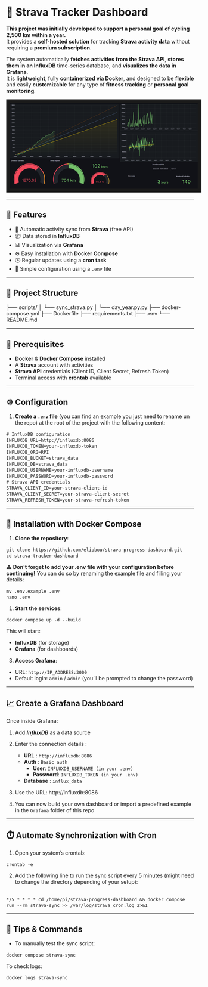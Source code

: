 # 🚴 Strava Tracker Dashboard

**This project was initially developed to support a personal goal of cycling 2,500 km within a year.**  
It provides a **self-hosted solution** for tracking **Strava activity data** without requiring a **premium subscription**.

The system automatically **fetches activities from the Strava API**, **stores them in an InfluxDB** time-series database, and **visualizes the data in Grafana**.  
It is **lightweight**, fully **containerized via Docker**, and designed to be **flexible** and easily **customizable** for any type of **fitness tracking** or **personal goal monitoring**.

<p align="center">
<img src="images/screenshot.png" border="10"/>
</p>


---

## 🚀 Features

- 🔄 Automatic activity sync from **Strava** (free API)
- 📦 Data stored in **InfluxDB**
- 📊 Visualization via **Grafana**
- ⚙️ Easy installation with **Docker Compose**
- 🕒 Regular updates using a **cron task**
- 🔐 Simple configuration using a `.env` file

---

## 📁 Project Structure


├── scripts/
│ └── sync_strava.py
│ └── day_year.py.py
├── docker-compose.yml
├── Dockerfile
├── requirements.txt
├── .env
└── README.md

---

## 🧪 Prerequisites

- **Docker** & **Docker Compose** installed
- A **Strava** account with activities
- **Strava API** credentials (Client ID, Client Secret, Refresh Token)
- Terminal access with **crontab** available

---

## ⚙️ Configuration

1. **Create a `.env` file** (you can find an example you just need to rename un the repo) at the root of the project with the following content:

```dotenv
# InfluxDB configuration
INFLUXDB_URL=http://influxdb:8086
INFLUXDB_TOKEN=your-influxdb-token
INFLUXDB_ORG=RPI
INFLUXDB_BUCKET=strava_data
INFLUXDB_DB=strava_data
INFLUXDB_USERNAME=your-influxdb-username
INFLUXDB_PASSWORD=your-influxdb-password
# Strava API credentials
STRAVA_CLIENT_ID=your-strava-client-id
STRAVA_CLIENT_SECRET=your-strava-client-secret
STRAVA_REFRESH_TOKEN=your-strava-refresh-token
```

---

## 🐳 Installation with Docker Compose
1. **Clone the repository**:

```
git clone https://github.com/eliobou/strava-progress-dashboard.git
cd strava-tracker-dashboard
```

:warning: **Don't forget to add your .env file with your configuration before continuing!**
You can do so by renaming the example file and filling your details:
```
mv .env.example .env
nano .env
```

1. **Start the services**:

```
docker compose up -d --build
```
This will start:

- **InfluxDB** (for storage)
- **Grafana** (for dashboards)

3. **Access Grafana**:

- URL: `http://IP_ADDRESS:3000`
- Default login: `admin` / `admin` (you’ll be prompted to change the password)

---

## 📈 Create a Grafana Dashboard
Once inside Grafana:

1. Add ***InfluxDB*** as a data source
2. Enter the connection details :
   - **URL** : `http://influxdb:8086`
   - **Auth** : `Basic auth`
     - **User**: `INFLUXDB_USERNAME (in your .env)`
     - **Password**: `INFLUXDB_TOKEN (in your .env)`
   - **Database** : `influx_data`

3. Use the URL: http://influxdb:8086
4. You can now build your own dashboard or import a predefined example in the `Grafana` folder of this repo

---

## ⏱️ Automate Synchronization with Cron
1. Open your system’s crontab:

```
crontab -e
```
2. Add the following line to run the sync script every 5 minutes (might need to change the directory depending of your setup):

```

*/5 * * * * cd /home/pi/strava-progress-dashboard && docker compose run --rm strava-sync >> /var/log/strava_cron.log 2>&1

```

---

## 🔧 Tips & Commands

- To manually test the sync script:

```
docker compose strava-sync
```
To check logs:

```
docker logs strava-sync
```